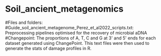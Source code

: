 # Soil_ancient_metagenomics
#Files and folders:
#Guide_soil_ancient_metagenome_Perez_et_al2022_scripts.txt: Preprocessing pipelines optimised for the recovery of microbial aDNA 
#Changepoint: The proportions of A, T, C and G at 3' and 5' ends for each dataset generated using ChangePoint. This text files were then used to generate the stats of damage profiles in R. 
